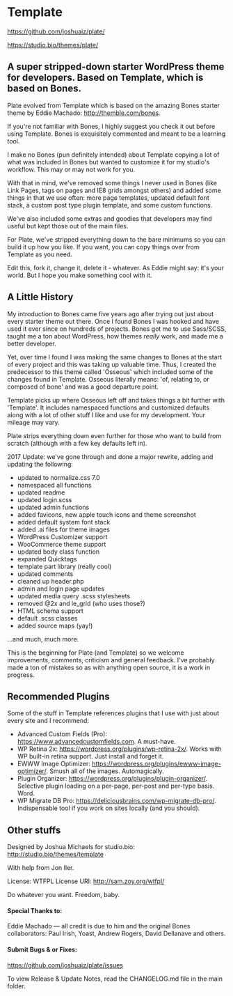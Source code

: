 # Template
https://github.com/joshuaiz/plate/

https://studio.bio/themes/plate/

## A super stripped-down starter WordPress theme for developers. Based on Template, which is based on Bones.

Plate evolved from Template which is based on the amazing Bones starter theme by Eddie Machado: http://themble.com/bones.

If you're not familiar with Bones, I highly suggest you check it out before using Template. Bones is exquisitely commented and meant to be a learning tool.

I make no Bones (pun definitely intended) about Template copying a lot of what was included in Bones but wanted to customize it for my studio's workflow. This may or may not work for you.

With that in mind, we've removed some things I never used in Bones (like Link Pages, tags on pages and IE8 grids amongst others) and added some things in that we use often: more page templates, updated default font stack, a custom post type plugin template, and some custom functions.

We've also included some extras and goodies that developers may find useful but kept those out of the main files.

For Plate, we've stripped everything down to the bare minimums so you can build it up how you like. If you want, you can copy things over from Template as you need.

Edit this, fork it, change it, delete it - whatever. As Eddie might say: it's your world. But I hope you make something cool with it.

## A Little History
My introduction to Bones came five years ago after trying out just about every starter theme out there. Once I found Bones I was hooked and have used it ever since on hundreds of projects. Bones got me to use Sass/SCSS, taught me a ton about WordPress, how themes *really* work, and made me a better developer.

Yet, over time I found I was making the same changes to Bones at the start of every project and this was taking up valuable time. Thus, I created the predecessor to this theme called 'Osseous' which included some of the changes found in Template. Osseous literally means: 'of, relating to, or composed of bone' and was a good departure point.

Template picks up where Osseous left off and takes things a bit further with 'Template'. It includes namespaced functions and customized defaults along with a lot of other stuff I like and use for my development. Your mileage may vary.

Plate strips everything down even further for those who want to build from scratch (although with a few key defaults left in).

2017 Update: we've gone through and done a major rewrite, adding and updating the following:
- updated to normalize.css 7.0
- namespaced all functions
- updated readme
- updated login.scss
- updated admin functions
- added favicons, new apple touch icons and theme screenshot
- added default system font stack
- added .ai files for theme images
- WordPress Customizer support
- WooCommerce theme support
- updated body class function
- expanded Quicktags
- template part library (really cool)
- updated comments
- cleaned up header.php
- admin and login page updates
- updated media query .scss stylesheets
- removed @2x and ie_grid (who uses those?)
- HTML schema support
- default .scss classes
- added source maps (yay!)

...and much, much more.

This is the beginning for Plate (and Template) so we welcome improvements, comments, criticism and general feedback. I've probably made a ton of mistakes so as with anything open source, it is a work in progress.

## Recommended Plugins
Some of the stuff in Template references plugins that I use with just about every site and I recommend:
- Advanced Custom Fields (Pro): https://www.advancedcustomfields.com. A must-have.
- WP Retina 2x: https://wordpress.org/plugins/wp-retina-2x/. Works with WP built-in retina support. Just install and forget it.
- EWWW Image Optimizer: https://wordpress.org/plugins/ewww-image-optimizer/. Smush all of the images. Automagically.
- Plugin Organizer: https://wordpress.org/plugins/plugin-organizer/. Selective plugin loading on a per-page, per-post and per-type basis. Word.
- WP Migrate DB Pro: https://deliciousbrains.com/wp-migrate-db-pro/. Indispensable tool if you work on sites locally (and you should).


## Other stuffs
Designed by Joshua Michaels for studio.bio: http://studio.bio/themes/template

With help from Jon Iler.

License: WTFPL
License URI: http://sam.zoy.org/wtfpl/

Do whatever you want. Freedom, baby.

#### Special Thanks to:
Eddie Machado — all credit is due to him and the original Bones collaborators: Paul Irish, Yoast, Andrew Rogers, David Dellanave and others.


#### Submit Bugs & or Fixes:
https://github.com/joshuaiz/plate/issues

To view Release & Update Notes, read the CHANGELOG.md file in the main folder.